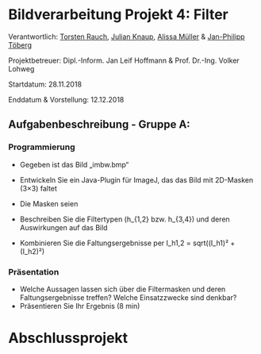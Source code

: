 # Bildverarbeitung Projekt 4: Filter

Verantwortlich: [Torsten Rauch](https://github.com/ToRauch), [Julian Knaup](https://github.com/julianknaup), [Alissa Müller](https://github.com/chaosbambi) & [Jan-Philipp Töberg](https://github.com/Janfiderheld)

Projektbetreuer: Dipl.-Inform. Jan Leif Hoffmann & Prof. Dr.-Ing. Volker Lohweg 


Startdatum: 28.11.2018

Enddatum & Vorstellung: 12.12.2018

## Aufgabenbeschreibung - Gruppe A:

### Programmierung

- Gegeben ist das Bild „imbw.bmp“
- Entwickeln Sie ein Java-Plugin für ImageJ, das das Bild mit 2D-Masken (3×3) faltet
- Die Masken seien

- Beschreiben Sie die Filtertypen (h_{1,2} bzw. h_{3,4}) und deren Auswirkungen auf das Bild
- Kombinieren Sie die Faltungsergebnisse per I_h1,2 = sqrt((I_h1)² + (I_h2)²)

### Präsentation

- Welche Aussagen lassen sich über die Filtermasken und deren Faltungsergebnisse treffen? Welche Einsatzzwecke sind denkbar?
- Präsentieren Sie Ihr Ergebnis (8 min)
# Abschlussprojekt
